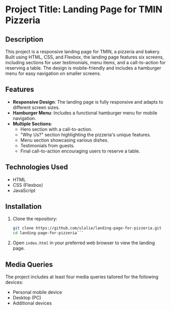 # Project Title: Landing Page for TMIN Pizzeria

## Description

This project is a responsive landing page for TMIN, a pizzeria and bakery. Built using HTML, CSS, and Flexbox, the landing page features six screens, including sections for user testimonials, menu items, and a call-to-action for reserving a table. The design is mobile-friendly and includes a hamburger menu for easy navigation on smaller screens.

## Features

- **Responsive Design**: The landing page is fully responsive and adapts to different screen sizes.
- **Hamburger Menu**: Includes a functional hamburger menu for mobile navigation.
- **Multiple Sections**: 
  - Hero section with a call-to-action.
  - "Why Us?" section highlighting the pizzeria's unique features.
  - Menu section showcasing various dishes.
  - Testimonials from guests.
  - Final call-to-action encouraging users to reserve a table.

## Technologies Used

- HTML
- CSS (Flexbox)
- JavaScript

## Installation

1. Clone the repository:
   ```bash
   git clone https://github.com/ulalie/landing-page-for-pizzeria.git
   cd landing-page-for-pizzeria```

2. Open `index.html` in your preferred web browser to view the landing page.

## Media Queries

The project includes at least four media queries tailored for the following devices:
- Personal mobile device
- Desktop (PC)
- Additional devices 
